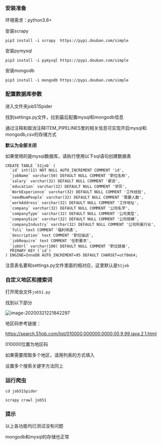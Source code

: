 

### 安装准备

环境需求：python3.6+

安装scrapy

```shell
pip3 install -i scrapy  https://pypi.douban.com/simple
```

安装pymysql

```shell
pip3 install -i pymysql https://pypi.douban.com/simple
```

安装mongodb

```shell
pip3 install -i mongodb https://pypi.douban.com/simple
```

### 配置数据库参数

进入文件夹job51Spider

找到settings.py文件，拉到最后配置mysql和mongodb信息

通过注释和取消注释ITEM_PIPELINES里的相关信息可实现开启mysql和mongodb,csv的存储方式



**默认为全部关闭**





如果使用的是mysql数据库，请执行使用以下sql语句创建数据表

```mysql
CREATE TABLE `51job` (
  `id` int(11) NOT NULL AUTO_INCREMENT COMMENT 'id',
  `jobName` varchar(50) DEFAULT NULL COMMENT '职位名称',
  `salary` varchar(32) DEFAULT NULL COMMENT '薪资',
  `education` varchar(32) DEFAULT NULL COMMENT '学历',
  `WorkExperience` varchar(32) DEFAULT NULL COMMENT '工作经验',
  `needNumPeople` varchar(32) DEFAULT NULL COMMENT '需要人数',
  `workAddress` varchar(32) DEFAULT NULL COMMENT '工作地址',
  `company` varchar(32) DEFAULT NULL COMMENT '公司名字',
  `companyType` varchar(32) DEFAULT NULL COMMENT '公司类型',
  `companySize` varchar(32) DEFAULT NULL COMMENT '公司规模',
  `companyIndustry` varchar(32) DEFAULT NULL COMMENT '公司所属行业',
  `fuli` text COMMENT '福利待遇',
  `description` text COMMENT '职位描述',
  `jobRequire` text COMMENT '任职要求',
  `jobUrl` varchar(100) DEFAULT NULL COMMENT '职位链接',
  PRIMARY KEY (`id`)
) ENGINE=InnoDB AUTO_INCREMENT=95 DEFAULT CHARSET=utf8mb4;
```

注意表名要和settings.py文件里面的相对应，这里默认是`51job`



### 自定义地区和搜索词

打开爬虫文件`job51.py`

找到以下部分

![image-20200321221842297](自定义.png)

地区码参考链接：

https://search.51job.com/list/010000,000000,0000,00,9,99,java,2,1.html

010000位置为地区码

如果需要爬取多个地区，请用列表的方式填入

设置多个搜索关键字方法同上



### 运行爬虫

```shell
cd job51Spider

scrapy crawl job51
```



### 提示

以上各功能均已测试没有问题

mongodb和mysql的存储也正常